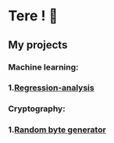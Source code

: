 # Tere ! 👋

## My projects
### Machine learning:
### 1.[Regression-analysis](https://github.com/IlliaShyn/Regression-analysis.git)

### Cryptography:
### 1.[Random byte generator](https://github.com/IlliaShyn/Cryptography/tree/2aa3ee7f23114f858a363db6a240fb927ba5ef24/Random_Byte_Generation)
<!--
**IlliaShyn/IlliaShyn** is a ✨ _special_ ✨ repository because its `README.md` (this file) appears on your GitHub profile.

Here are some ideas to get you started:

- 🔭 I’m currently working on ...
- 🌱 I’m currently learning ...
- 👯 I’m looking to collaborate on ...
- 🤔 I’m looking for help with ...
- 💬 Ask me about ...
- 📫 How to reach me: ...
- 😄 Pronouns: ...
- ⚡ Fun fact: ...
-->
